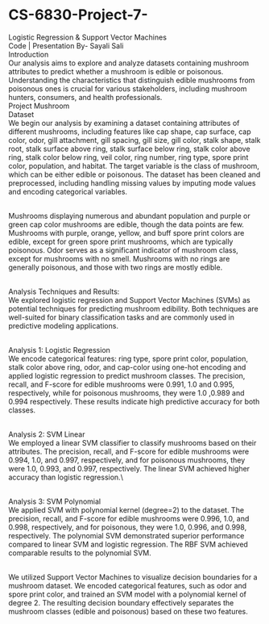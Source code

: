 # CS-6830-Project-7-
Logistic Regression & Support Vector Machines \
Code | Presentation						           By- Sayali Sali \
Introduction \
Our analysis aims to explore and analyze datasets containing mushroom attributes to predict whether a mushroom is edible or poisonous. Understanding the characteristics that distinguish edible mushrooms from poisonous ones is crucial for various stakeholders, including mushroom hunters, consumers, and health professionals.
\
Project Mushroom \
Dataset \
We begin our analysis by examining a dataset containing attributes of different mushrooms, including features like cap shape, cap surface, cap color, odor, gill attachment, gill spacing, gill size, gill color, stalk shape, stalk root, stalk surface above ring, stalk surface below ring, stalk color above ring, stalk color below ring, veil color, ring number, ring type, spore print color, population, and habitat. The target variable is the class of mushroom, which can be either edible or poisonous. The dataset has been cleaned and preprocessed, including handling missing values by imputing mode values and encoding categorical variables.

 \
Mushrooms displaying numerous and abundant population and purple or green cap color mushrooms are edible, though the data points are few. Mushrooms with purple, orange, yellow, and buff spore print colors are edible, except for green spore print mushrooms, which are typically poisonous. Odor serves as a significant indicator of mushroom class, except for mushrooms with no smell. Mushrooms with no rings are generally poisonous, and those with two rings are mostly edible. 

\
Analysis Techniques and Results: \
We explored logistic regression and Support Vector Machines (SVMs) as potential techniques for predicting mushroom edibility. Both techniques are well-suited for binary classification tasks and are commonly used in predictive modeling applications.

\
Analysis 1: Logistic Regression \
We encode categorical features: ring type, spore print color, population, stalk color above ring, odor, and cap-color using one-hot encoding and applied logistic regression to predict mushroom classes. The precision, recall, and F-score for edible mushrooms were 0.991, 1.0 and 0.995, respectively, while for poisonous mushrooms, they were 1.0 ,0.989 and 0.994 respectively. These results indicate high predictive accuracy for both classes.

\
Analysis 2: SVM Linear \
We employed a linear SVM classifier to classify mushrooms based on their attributes. The precision, recall, and F-score for edible mushrooms were 0.994, 1.0, and 0.997, respectively, and for poisonous mushrooms, they were 1.0, 0.993, and 0.997, respectively. The linear SVM achieved higher accuracy than logistic regression.\

\
Analysis 3: SVM Polynomial \
We applied SVM with polynomial kernel (degree=2) to the dataset. The precision, recall, and F-score for edible mushrooms were 0.996, 1.0, and 0.998, respectively, and for poisonous, they were 1.0, 0.996, and 0.998, respectively. The polynomial SVM demonstrated superior performance compared to linear SVM and logistic regression. The RBF SVM achieved comparable results to the polynomial SVM.

\
We utilized Support Vector Machines to visualize decision boundaries for a mushroom dataset. We encoded categorical features, such as odor and spore print color, and trained an SVM model with a polynomial kernel of degree 2. The resulting decision boundary effectively separates the mushroom classes (edible and poisonous) based on these two features.





